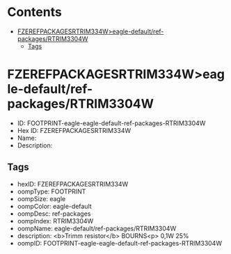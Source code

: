 



Contents
========

* [FZEREFPACKAGESRTRIM334W>eagle-default/ref-packages/RTRIM3304W](#fzerefpackagesrtrim334weagle-defaultref-packagesrtrim3304w)
	* [Tags](#tags)

# FZEREFPACKAGESRTRIM334W>eagle-default/ref-packages/RTRIM3304W

- ID: FOOTPRINT-eagle-eagle-default-ref-packages-RTRIM3304W
- Hex ID: FZEREFPACKAGESRTRIM334W
- Name: 
- Description: 

## Tags

- hexID: FZEREFPACKAGESRTRIM334W
- oompType: FOOTPRINT
- oompSize: eagle
- oompColor: eagle-default
- oompDesc: ref-packages
- oompIndex: RTRIM3304W
- oompName: eagle-default/ref-packages/RTRIM3304W
- description: &lt;b&gt;Trimm resistor&lt;/b&gt; BOURNS&lt;p&gt;&#xD;
0,1W 25%
- oompID: FOOTPRINT-eagle-eagle-default-ref-packages-RTRIM3304W
